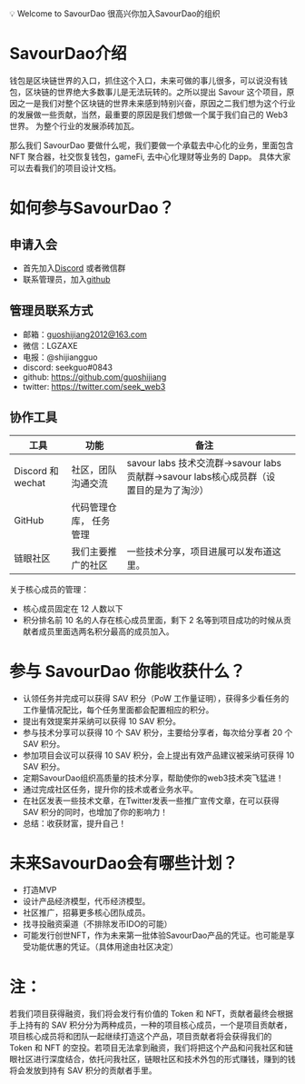 <aside>
💡 Welcome to SavourDao
很高兴你加入SavourDao的组织

</aside>

# SavourDao介绍

钱包是区块链世界的入口，抓住这个入口，未来可做的事儿很多，可以说没有钱包，区块链的世界绝大多数事儿是无法玩转的。之所以提出 Savour 这个项目，原因之一是我们对整个区块链的世界未来感到特别兴奋，原因之二我们想为这个行业的发展做一些贡献，当然，最重要的原因是我们想做一个属于我们自己的 Web3 世界。 为整个行业的发展添砖加瓦。

那么我们 SavourDao 要做什么呢，我们要做一个承载去中心化的业务，里面包含 NFT 聚合器，社交恢复钱包，gameFi,  去中心化理财等业务的 Dapp。 具体大家可以去看我们的项目设计文档。

# 如何参与SavourDao？

## 申请入会

- 首先加入[Discord](https://discord.gg/JsCEwf6V) 或者微信群
- 联系管理员，加入[github](https://github.com/SavourDao)

## 管理员联系方式

- 邮箱：guoshijiang2012@163.com
- 微信：LGZAXE
- 电报：@shijiangguo
- discord: seekguo#0843
- github: https://github.com/guoshijiang
- twitter: https://twitter.com/seek_web3
## 协作工具

| 工具 | 功能 | 备注 |  |
| --- | --- | --- | --- |
| Discord 和 wechat| 社区，团队沟通交流 | savour labs 技术交流群->savour labs 贡献群->savour labs核心成员群（设置目的是为了淘沙） |  |
| GitHub | 代码管理仓库， 任务管理 |  |  |
| 链眼社区 | 我们主要推广的社区 | 一些技术分享，项目进展可以发布道这里。 |  |


关于核心成员的管理：
- 核心成员固定在 12 人数以下
- 积分排名前 10 名的人存在核心成员里面，剩下 2 名等到项目成功的时候从贡献者成员里面选两名积分最高的成员加入。

# 参与 SavourDao 你能收获什么？

- 认领任务并完成可以获得 SAV 积分（PoW 工作量证明），获得多少看任务的工作量情况配比，每个任务里面都会配置相应的积分。
- 提出有效提案并采纳可以获得 10 SAV 积分。
- 参与技术分享可以获得 10 个 SAV 积分，主要给分享者，每次给分享者 20 个 SAV 积分。
- 参加项目会议可以获得 10 SAV 积分，会上提出有效产品建议被采纳可获得 10 SAV 积分。
- 定期SavourDao组织高质量的技术分享，帮助使你的web3技术突飞猛进！
- 通过完成社区任务，提升你的技术或者业务水平。
- 在社区发表一些技术文章，在Twitter发表一些推广宣传文章，在可以获得 SAV 积分的同时，也增加了你的影响力！
- 总结：收获财富，提升自己！

# 未来SavourDao会有哪些计划？

- 打造MVP
- 设计产品经济模型，代币经济模型。
- 社区推广，招募更多核心团队成员。
- 找寻投融资渠道（不排除发币IDO的可能）
- 可能发行创世NFT，作为未来第一批体验SavourDao产品的凭证。也可能是享受功能优惠的凭证。（具体用途由社区决定）


# 注：

若我们项目获得融资，我们将会发行有价值的 Token 和 NFT，贡献者最终会根据手上持有的 SAV 积分分为两种成员，一种的项目核心成员，一个是项目贡献者，项目核心成员将和团队一起继续打造这个产品，项目贡献者将会获得我们的 Token 和 NFT 的空投。若项目无法拿到融资，我们将把这个产品和问我社区和链眼社区进行深度结合，依托问我社区，链眼社区和技术外包的形式赚钱，赚到的钱将会发放到持有 SAV 积分的贡献者手里。



